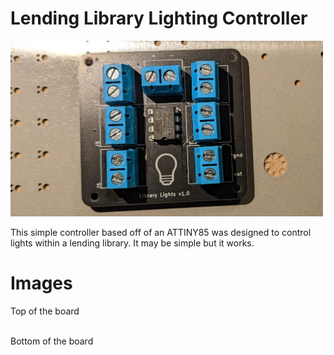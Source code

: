 # Lending Library Lighting Controller 

<img src="./images/topDown.jpg" width="500"> 

This simple controller based off of an ATTINY85 was designed to control lights within a lending library. It may be simple but it works. 

# Images
Top of the board
<img scr="./images/topUnsoldered.jpg" width="500">

Bottom of the board
<img scr="./images/bottomUnsoldered.jpg" width="500">

